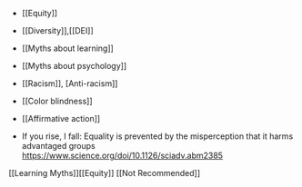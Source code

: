   - [[Equity]]
  - [[Diversity]],[[DEI]]
  - [[Myths about learning]]
  - [[Myths about psychology]]
  - [[Racism]], [Anti-racism]]
  - [[Color blindness]]
  - [[Affirmative action]]

  - If you rise, I fall: Equality is prevented by the misperception that
    it harms advantaged groups
    https://www.science.org/doi/10.1126/sciadv.abm2385

[[Learning Myths]][[Equity]]
[[Not Recommended]]